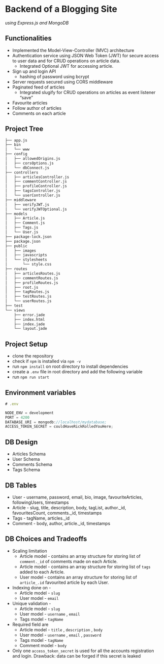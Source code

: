 # Backend of a Blogging Site

*using Express.js and MongoDB*

## Functionalities

- Implemented the Model-View-Controller (MVC) architecture
- Authentication service using JSON Web Token (JWT) for secure access to user data and for CRUD operations on article data.
    - Integrated Optional JWT for accessing article.
- Sign up and login API
    - hashing of password using bcrypt
- Server requests secured using CORS middleware
- Paginated feed of articles
    - Integrated slugify for CRUD operations on articles as event listener “save”
- Favourite articles
- Follow author of articles
- Comments on each article

## Project Tree

``` bash
├── app.js
├── bin
│   └── www
├── config
│   ├── allowedOrigins.js
│   ├── corsOptions.js
│   └── dbConnect.js
├── controllers
│   ├── articlesController.js
│   ├── commentController.js
│   ├── profileController.js
│   ├── tagsController.js
│   └── userController.js
├── middleware
│   ├── verifyJWT.js
│   └── verifyJWTOptional.js
├── models
│   ├── Article.js
│   ├── Comment.js
│   ├── Tags.js
│   └── User.js
├── package-lock.json
├── package.json
├── public
│   ├── images
│   ├── javascripts
│   └── stylesheets
│       └── style.css
├── routes
│   ├── articlesRoutes.js
│   ├── commentRoutes.js
│   ├── profileRoutes.js
│   ├── root.js
│   ├── tagRoutes.js
│   ├── testRoutes.js
│   └── userRoutes.js
├── test
└── views
    ├── error.jade
    ├── index.html
    ├── index.jade
    └── layout.jade
```

## Project Setup

- clone the repository
- check if `npm` is installed via `npm -v`
- run `npm install` on root directory to install dependencies
- create a `.env` file in root directory and add the following variable
- run `npm run start`

## Environment variables

```jsx
# .env

NODE_ENV = development
PORT = 4200
DATABASE_URI = mongodb://localhost/mydatabase;
ACCESS_TOKEN_SECRET = couldHaveRickRolledYouHere;
```

## DB Design

- Articles Schema
- User Schema
- Comments Schema
- Tags Schema

## DB Tables

- User - username, password, email, bio, image, favouriteArticles, followingUsers, timestamps
- Article - slug, title, description, body, tagList, author._id, favouritesCount, comments._id, timestamps
- Tags - tagName, articles._id
- Comment - body, author, article._id, timestamps

## DB Choices and Tradeoffs

- Scaling limitation
    - Article model - contains an array structure for storing list of `comment._id`  of comments made on each Article.
    - Article model - contains an array structure for storing list of `tags`  added to each Article.
    - User model - contains an array structure for storing list of `article_.id`  favourited article by each User.
- Indexing done on -
    - Article model - `slug`
    - User model - `email`
- Unique validation  -
    - Article model - `slug`
    - User model - `username` , `email`
    - Tags model - `tagName`
- Required field are
    - Article model - `title`  , `description` , `body`
    - User model -  `username` , `email` , `password`
    - Tags model - `tagName`
    - Comment model - `body`
- Only one `access_token_secret` is used for all the accounts registration and login. Drawback: data can be forged if this secret is leaked
